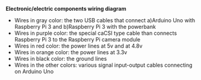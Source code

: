 **Electronic/electric components wiring diagram**

 - Wires in gray color: the two USB cables that connect a)Arduino Uno with Raspberry Pi 3 and b)Raspberry Pi 3 with the powerbank
 - Wires in purple color: the special caCSI type cable than connects Raspberry Pi 3 to the Raspberry Pi  camera module
 - Wires in red color: the power lines at 5v and at 4.8v 
 - Wires in orange color: the power lines at 3.3v
 - Wires in black color: the ground lines
 - Wires in the other colors: various signal input-output cables connecting on Arduino Uno


